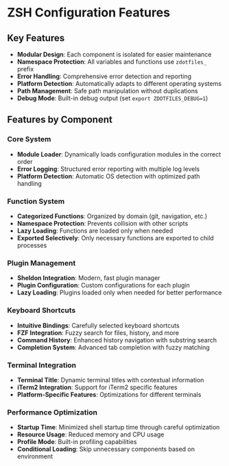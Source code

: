 # ZSH Configuration Features

## Key Features

- **Modular Design**: Each component is isolated for easier maintenance
- **Namespace Protection**: All variables and functions use `zdotfiles_` prefix
- **Error Handling**: Comprehensive error detection and reporting
- **Platform Detection**: Automatically adapts to different operating systems
- **Path Management**: Safe path manipulation without duplications
- **Debug Mode**: Built-in debug output (set `export ZDOTFILES_DEBUG=1`)

## Features by Component

### Core System

- **Module Loader**: Dynamically loads configuration modules in the correct order
- **Error Logging**: Structured error reporting with multiple log levels
- **Platform Detection**: Automatic OS detection with optimized path handling

### Function System

- **Categorized Functions**: Organized by domain (git, navigation, etc.)
- **Namespace Protection**: Prevents collision with other scripts
- **Lazy Loading**: Functions are loaded only when needed
- **Exported Selectively**: Only necessary functions are exported to child processes

### Plugin Management

- **Sheldon Integration**: Modern, fast plugin manager
- **Plugin Configuration**: Custom configurations for each plugin
- **Lazy Loading**: Plugins loaded only when needed for better performance

### Keyboard Shortcuts

- **Intuitive Bindings**: Carefully selected keyboard shortcuts
- **FZF Integration**: Fuzzy search for files, history, and more
- **Command History**: Enhanced history navigation with substring search
- **Completion System**: Advanced tab completion with fuzzy matching

### Terminal Integration

- **Terminal Title**: Dynamic terminal titles with contextual information
- **iTerm2 Integration**: Support for iTerm2 specific features
- **Platform-Specific Features**: Optimizations for different terminals

### Performance Optimization

- **Startup Time**: Minimized shell startup time through careful optimization
- **Resource Usage**: Reduced memory and CPU usage
- **Profile Mode**: Built-in profiling capabilities
- **Conditional Loading**: Skip unnecessary components based on environment
  